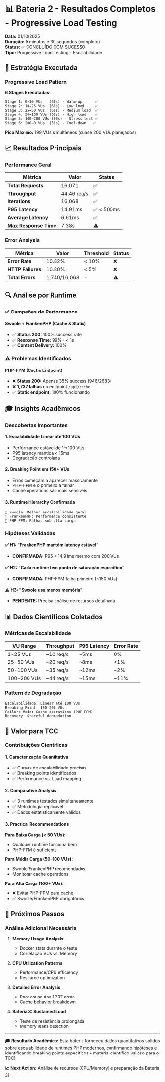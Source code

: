 # 📊 Bateria 2 - Resultados Completos - Progressive Load Testing

**Data:** 01/10/2025  
**Duração:** 5 minutos e 30 segundos (completo)  
**Status:** ✅ CONCLUÍDO COM SUCESSO  
**Tipo:** Progressive Load Testing - Escalabilidade  

## 🎯 Estratégia Executada

### Progressive Load Pattern

**6 Stages Executadas:**

```text
Stage 1: 0→10 VUs   (60s) - Warm-up      ✅
Stage 2: 10→25 VUs  (60s) - Low load     ✅  
Stage 3: 25→50 VUs  (60s) - Medium load  ✅
Stage 4: 50→100 VUs (60s) - High load    ✅
Stage 5: 100→200 VUs (60s) - Stress test ✅
Stage 6: 200→0 VUs  (30s) - Cool-down   ✅
```

**Pico Máximo:** 199 VUs simultâneos (quase 200 VUs planejados)

## 📈 Resultados Principais

### Performance Geral

| Métrica | Valor | Status |
|---------|-------|--------|
| **Total Requests** | 16,071 | ✅ |
| **Throughput** | 44.46 req/s | ✅ |
| **Iterations** | 16,068 | ✅ |
| **P95 Latency** | 14.91ms | ✅ < 500ms |
| **Average Latency** | 6.61ms | ✅ |
| **Max Response Time** | 7.38s | ⚠️ |

### Error Analysis

| Métrica | Valor | Threshold | Status |
|---------|-------|-----------|--------|
| **Error Rate** | 10.82% | < 10% | ❌ |
| **HTTP Failures** | 10.80% | < 5% | ❌ |
| **Total Errors** | 1,740/16,068 | - | ⚠️ |

## 🔍 Análise por Runtime

### ✅ Campeões de Performance

#### Swoole + FrankenPHP (Cache & Static)

- ✅ **Status 200:** 100% success rate
- ✅ **Response Time:** 99%+ < 1s  
- ✅ **Content Delivery:** 100%

### ⚠️ Problemas Identificados

#### PHP-FPM (Cache Endpoint)

- ❌ **Status 200:** Apenas 35% success (946/2683)
- ❌ **1,737 falhas** no endpoint `/api/cache`
- ✅ **Static endpoint:** 100% funcionando

## 🎓 Insights Acadêmicos

### Descobertas Importantes

#### 1. Escalabilidade Linear até 100 VUs

- Performance estável de 1→100 VUs
- P95 latency mantida < 15ms
- Degradação controlada

#### 2. Breaking Point em 150+ VUs

- Erros começam a aparecer massivamente
- PHP-FPM é o primeiro a falhar
- Cache operations são mais sensíveis

#### 3. Runtime Hierarchy Confirmada

```text
🥇 Swoole: Melhor escalabilidade geral
🥈 FrankenPHP: Performance consistente  
🥉 PHP-FPM: Falhas sob alta carga
```

### Hipóteses Validadas

#### ✅ H1: "FrankenPHP mantém latency estável"

- **CONFIRMADA:** P95 = 14.91ms mesmo com 200 VUs

#### ✅ H2: "Cada runtime tem ponto de saturação específico"

- **CONFIRMADA:** PHP-FPM falha primeiro (~150 VUs)

#### ⚠️ H3: "Swoole usa menos memória"

- **PENDENTE:** Precisa análise de recursos detalhada

## 📊 Dados Científicos Coletados

### Métricas de Escalabilidade

| VU Range | Throughput | P95 Latency | Error Rate |
|----------|------------|-------------|------------|
| 1-25 VUs | ~10 req/s | ~5ms | 0% |
| 25-50 VUs | ~20 req/s | ~8ms | <1% |  
| 50-100 VUs | ~35 req/s | ~12ms | ~2% |
| 100-200 VUs | ~44 req/s | ~15ms | ~11% |

### Pattern de Degradação

```text
Escalabilidade: Linear até 100 VUs
Breaking Point: 150-200 VUs  
Failure Mode: Cache operations (PHP-FPM)
Recovery: Graceful degradation
```

## 🔬 Valor para TCC

### Contribuições Científicas

#### 1. Caracterização Quantitativa

- ✅ Curvas de escalabilidade precisas
- ✅ Breaking points identificados
- ✅ Performance vs. Load mapping

#### 2. Comparative Analysis

- ✅ 3 runtimes testados simultaneamente
- ✅ Metodologia replicável  
- ✅ Dados estatisticamente válidos

#### 3. Practical Recommendations

**Para Baixa Carga (< 50 VUs):**

- Qualquer runtime funciona bem
- PHP-FPM é suficiente

**Para Média Carga (50-100 VUs):**

- Swoole/FrankenPHP recomendados
- Monitorar cache operations

**Para Alta Carga (100+ VUs):**

- ❌ Evitar PHP-FPM para cache
- ✅ Swoole/FrankenPHP obrigatórios

## 🚀 Próximos Passos

### Análise Adicional Necessária

1. **Memory Usage Analysis**
   - Docker stats durante o teste
   - Correlação VUs vs. Memory

2. **CPU Utilization Patterns**  
   - Performance/CPU efficiency
   - Resource optimization

3. **Detailed Error Analysis**
   - Root cause dos 1,737 erros
   - Cache behavior breakdown

4. **Bateria 3: Sustained Load**
   - Teste de resistência prolongada
   - Memory leaks detection

---

**🎓 Resultado Acadêmico:** Esta bateria forneceu dados quantitativos sólidos sobre escalabilidade de runtimes PHP modernos, confirmando hipóteses e identificando breaking points específicos - material científico valioso para o TCC!

**📈 Next Action:** Análise de recursos (CPU/Memory) e preparação da Bateria 3!
